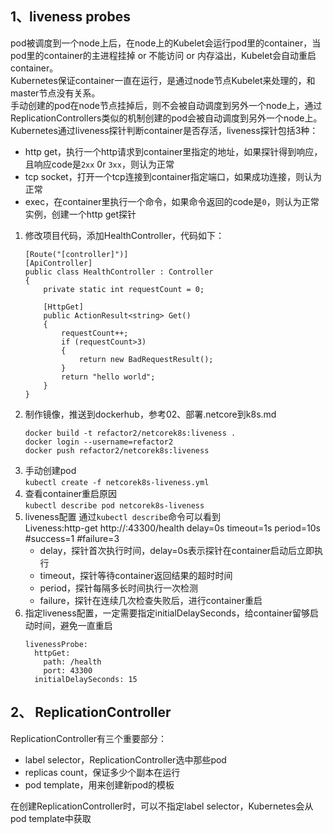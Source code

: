 1、liveness probes
--
pod被调度到一个node上后，在node上的Kubelet会运行pod里的container，当pod里的container的主进程挂掉 or 不能访问 or 内存溢出，Kubelet会自动重启container。  
Kubernetes保证container一直在运行，是通过node节点Kubelet来处理的，和master节点没有关系。  
手动创建的pod在node节点挂掉后，则不会被自动调度到另外一个node上，通过ReplicationControllers类似的机制创建的pod会被自动调度到另外一个node上。   
Kubernetes通过liveness探针判断container是否存活，liveness探针包括3种：
  * http get，执行一个http请求到container里指定的地址，如果探针得到响应，且响应code是`2xx` 0r `3xx`，则认为正常
  * tcp socket，打开一个tcp连接到container指定端口，如果成功连接，则认为正常
  * exec，在container里执行一个命令，如果命令返回的code是`0`，则认为正常
实例，创建一个http get探针
  1. 修改项目代码，添加HealthController，代码如下：
        ```
        [Route("[controller]")]
        [ApiController]
        public class HealthController : Controller
        {
            private static int requestCount = 0;
            
            [HttpGet]
            public ActionResult<string> Get()
            {
                requestCount++;
                if (requestCount>3)
                {
                    return new BadRequestResult();
                }
                return "hello world";
            }
        }
        ```
  2. 制作镜像，推送到dockerhub，参考02、部署.netcore到k8s.md  
        ```
        docker build -t refactor2/netcorek8s:liveness .  
        docker login --username=refactor2  
        docker push refactor2/netcorek8s:liveness  
        ```
  3. 手动创建pod  
        `kubectl create -f netcorek8s-liveness.yml`
  4. 查看container重启原因  
        `kubectl describe pod netcorek8s-liveness`
  5. liveness配置
        通过`kubectl describe`命令可以看到  
        Liveness:http-get http://:43300/health delay=0s timeout=1s period=10s #success=1 #failure=3
        * delay，探针首次执行时间，delay=0s表示探针在container启动后立即执行
        * timeout，探针等待container返回结果的超时时间
        * period，探针每隔多长时间执行一次检测
        * failure，探针在连续几次检查失败后，进行container重启
  6. 指定liveness配置，一定需要指定initialDelaySeconds，给container留够启动时间，避免一直重启
        ```
        livenessProbe:
          httpGet:
            path: /health
            port: 43300
          initialDelaySeconds: 15
        ```

2、 ReplicationController
--
ReplicationController有三个重要部分：
  * label selector，ReplicationController选中那些pod
  * replicas count，保证多少个副本在运行
  * pod template，用来创建新pod的模板  

在创建ReplicationController时，可以不指定label selector，Kubernetes会从pod template中获取  


